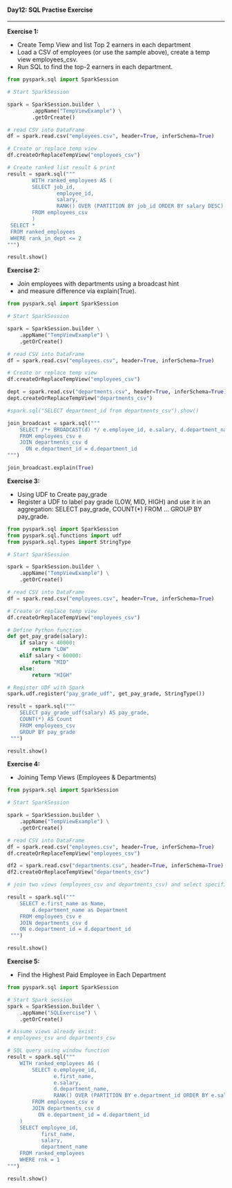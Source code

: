 #### Day12: SQL Practise Exercise
---
**Exercise 1:** 

-  Create Temp View and list Top 2 earners in each department
- Load a CSV of employees (or use the sample above), create a temp view employees_csv. 
- Run SQL to find the top-2 earners in each department.
``` python
from pyspark.sql import SparkSession

# Start SparkSession

spark = SparkSession.builder \
        .appName("TempViewExample") \
        .getOrCreate()

# read CSV into DataFrame
df = spark.read.csv("employees.csv", header=True, inferSchema=True)

# Create or replace temp view
df.createOrReplaceTempView("employees_csv")

# Create ranked list result & print
result = spark.sql("""
        WITH ranked_employees AS (
        SELECT job_id,
                employee_id,
                salary,
                RANK() OVER (PARTITION BY job_id ORDER BY salary DESC) AS rank_in_dept
        FROM employees_csv
        )
 SELECT *
 FROM ranked_employees
 WHERE rank_in_dept <= 2
""")

result.show()
```
**Exercise 2:**
- Join employees with departments using a broadcast hint
- and measure difference via explain(True).
``` python
from pyspark.sql import SparkSession

# Start SparkSession

spark = SparkSession.builder \
	.appName("TempViewExample") \
	.getOrCreate()

# read CSV into DataFrame
df = spark.read.csv("employees.csv", header=True, inferSchema=True)

# Create or replace temp view
df.createOrReplaceTempView("employees_csv")

dept = spark.read.csv("departments.csv", header=True, inferSchema=True)
dept.createOrReplaceTempView("departments_csv")

#spark.sql("SELECT department_id from departments_csv").show()

join_broadcast = spark.sql("""
    SELECT /*+ BROADCAST(d) */ e.employee_id, e.salary, d.department_name
    FROM employees_csv e
    JOIN departments_csv d
      ON e.department_id = d.department_id
""")

join_broadcast.explain(True)
```

**Exercise 3:**
- Using UDF to Create pay_grade
- Register a UDF to label pay grade (LOW, MID, HIGH) and use it in an aggregation: SELECT pay_grade, COUNT(*) FROM ... GROUP BY pay_grade.
``` python
from pyspark.sql import SparkSession
from pyspark.sql.functions import udf
from pyspark.sql.types import StringType

# Start SparkSession

spark = SparkSession.builder \
	.appName("TempViewExample") \
	.getOrCreate()

# read CSV into DataFrame
df = spark.read.csv("employees.csv", header=True, inferSchema=True)

# Create or replace temp view
df.createOrReplaceTempView("employees_csv")

# Define Python function
def get_pay_grade(salary):
    if salary < 40000:
        return "LOW"
    elif salary < 60000:
        return "MID"
    else:
        return "HIGH"

# Register UDF with Spark
spark.udf.register("pay_grade_udf", get_pay_grade, StringType())

result = spark.sql("""
	SELECT pay_grade_udf(salary) AS pay_grade,
	COUNT(*) AS Count
	FROM employees_csv
	GROUP BY pay_grade
 """)

result.show()
```

**Exercise 4:** 
- Joining Temp Views (Employees & Departments)
``` python
from pyspark.sql import SparkSession

# Start SparkSession

spark = SparkSession.builder \
	.appName("TempViewExample") \
	.getOrCreate()

# read CSV into DataFrame
df = spark.read.csv("employees.csv", header=True, inferSchema=True)
df.createOrReplaceTempView("employees_csv")

df2 = spark.read.csv("departments.csv", header=True, inferSchema=True)
df2.createOrReplaceTempView("departments_csv")

# join two views (employees_csv and departments_csv) and select specific columns with aliases

result = spark.sql("""
	SELECT e.first_name as Name,
		d.department_name as Department
	FROM employees_csv e
	JOIN departments_csv d
	ON e.department_id = d.department_id
 """)

result.show()
```
**Exercise 5:** 
- Find the Highest Paid Employee in Each Department
``` python
from pyspark.sql import SparkSession

# Start Spark session
spark = SparkSession.builder \
    .appName("SQLExercise") \
    .getOrCreate()

# Assume views already exist:
# employees_csv and departments_csv

# SQL query using window function
result = spark.sql("""
    WITH ranked_employees AS (
        SELECT e.employee_id,
               e.first_name,
               e.salary,
               d.department_name,
               RANK() OVER (PARTITION BY e.department_id ORDER BY e.salary DESC) AS rnk
        FROM employees_csv e
        JOIN departments_csv d
          ON e.department_id = d.department_id
    )
    SELECT employee_id,
           first_name,
           salary,
           department_name
    FROM ranked_employees
    WHERE rnk = 1
""")

result.show()
```